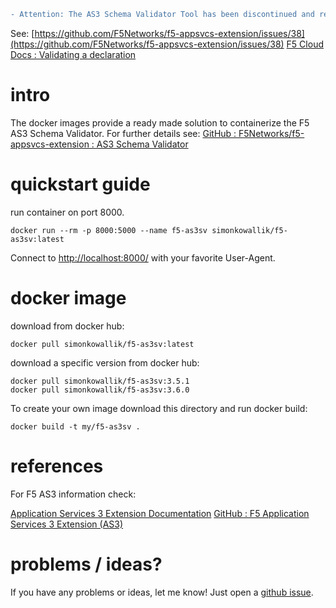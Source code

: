 
```diff
- Attention: The AS3 Schema Validator Tool has been discontinued and replaced with a new solution!
```
See:
[https://github.com/F5Networks/f5-appsvcs-extension/issues/38](https://github.com/F5Networks/f5-appsvcs-extension/issues/38)
[F5 Cloud Docs : Validating a declaration](https://clouddocs.f5.com/products/extensions/f5-appsvcs-extension/latest/userguide/validate.html#validate)

# intro

The docker images provide a ready made solution to containerize the F5 AS3 Schema Validator.
For further details see: [GitHub : F5Networks/f5-appsvcs-extension : AS3 Schema Validator](https://github.com/F5Networks/f5-appsvcs-extension/tree/master/AS3-schema-validator)

# quickstart guide

run container on port 8000.

    docker run --rm -p 8000:5000 --name f5-as3sv simonkowallik/f5-as3sv:latest

Connect to [http://localhost:8000/](http://localhost:8000/) with your favorite User-Agent.

# docker image

download from docker hub:

    docker pull simonkowallik/f5-as3sv:latest

download a specific version from docker hub:

    docker pull simonkowallik/f5-as3sv:3.5.1
    docker pull simonkowallik/f5-as3sv:3.6.0

To create your own image download this directory and run docker build:

    docker build -t my/f5-as3sv .

# references
For F5 AS3 information check:

[Application Services 3 Extension Documentation](https://clouddocs.f5.com/products/extensions/f5-appsvcs-extension/latest/)
[GitHub : F5 Application Services 3 Extension (AS3)](https://github.com/F5Networks/f5-appsvcs-extension/)

# problems / ideas?
If you have any problems or ideas, let me know!
Just open a [github issue](https://github.com/simonkowallik/docker/issues).
